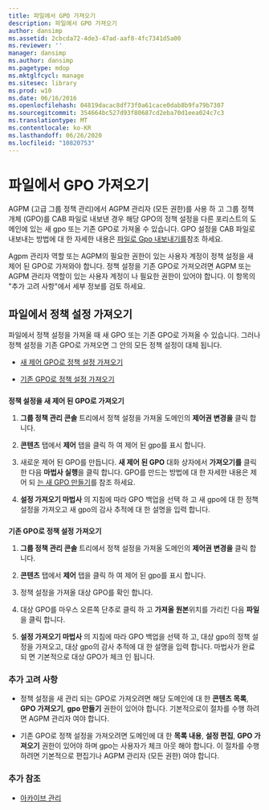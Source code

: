 ```yaml
---
title: 파일에서 GPO 가져오기
description: 파일에서 GPO 가져오기
author: dansimp
ms.assetid: 2cbcda72-4de3-47ad-aaf8-4fc7341d5a00
ms.reviewer: ''
manager: dansimp
ms.author: dansimp
ms.pagetype: mdop
ms.mktglfcycl: manage
ms.sitesec: library
ms.prod: w10
ms.date: 06/16/2016
ms.openlocfilehash: 04819dacac8df73f0a61cace0dab8b9fa79b7307
ms.sourcegitcommit: 354664bc527d93f80687cd2eba70d1eea024c7c3
ms.translationtype: MT
ms.contentlocale: ko-KR
ms.lasthandoff: 06/26/2020
ms.locfileid: "10820753"
---
```

# 파일에서 GPO 가져오기


AGPM (고급 그룹 정책 관리)에서 AGPM 관리자 (모든 권한)를 사용 하 고 그룹 정책 개체 (GPO)를 CAB 파일로 내보낸 경우 해당 GPO의 정책 설정을 다른 포리스트의 도메인에 있는 새 gpo 또는 기존 GPO로 가져올 수 있습니다. GPO 설정을 CAB 파일로 내보내는 방법에 대 한 자세한 내용은 [파일로 Gpo 내보내기를](export-a-gpo-to-a-file.md)참조 하세요.

Agpm 관리자 역할 또는 AGPM의 필요한 권한이 있는 사용자 계정이 정책 설정을 새 제어 된 GPO로 가져와야 합니다. 정책 설정을 기존 GPO로 가져오려면 AGPM 또는 AGPM 관리자 역할이 있는 사용자 계정이 나 필요한 권한이 있어야 합니다. 이 항목의 "추가 고려 사항"에서 세부 정보를 검토 하세요.

## 파일에서 정책 설정 가져오기


파일에서 정책 설정을 가져올 때 새 GPO 또는 기존 GPO로 가져올 수 있습니다. 그러나 정책 설정을 기존 GPO로 가져오면 그 안의 모든 정책 설정이 대체 됩니다.

-   [새 제어 GPO로 정책 설정 가져오기](#bkmk-new)

-   [기존 GPO로 정책 설정 가져오기](#bkmk-existing)

### <a href="" id="bkmk-new"></a>

**정책 설정을 새 제어 된 GPO로 가져오기**

1.  **그룹 정책 관리 콘솔** 트리에서 정책 설정을 가져올 도메인의 **제어권 변경을** 클릭 합니다.

2.  **콘텐츠** 탭에서 **제어** 탭을 클릭 하 여 제어 된 gpo를 표시 합니다.

3.  새로운 제어 된 GPO를 만듭니다. **새 제어 된 GPO** 대화 상자에서 **가져오기를** 클릭 한 다음 **마법사 실행**을 클릭 합니다. GPO를 만드는 방법에 대 한 자세한 내용은 제어 되 [는 새 GPO 만들기](create-a-new-controlled-gpo-agpm40.md)를 참조 하세요.

4.  **설정 가져오기 마법사** 의 지침에 따라 GPO 백업을 선택 하 고 새 gpo에 대 한 정책 설정을 가져오고 새 gpo의 감사 추적에 대 한 설명을 입력 합니다.

### <a href="" id="bkmk-existing"></a>

**기존 GPO로 정책 설정 가져오기**

1.  **그룹 정책 관리 콘솔** 트리에서 정책 설정을 가져올 도메인의 **제어권 변경을** 클릭 합니다.

2.  **콘텐츠** 탭에서 **제어** 탭을 클릭 하 여 제어 된 gpo를 표시 합니다.

3.  정책 설정을 가져올 대상 GPO를 확인 합니다.

4.  대상 GPO를 마우스 오른쪽 단추로 클릭 하 고 **가져올 원본**위치를 가리킨 다음 **파일**을 클릭 합니다.

5.  **설정 가져오기 마법사** 의 지침에 따라 GPO 백업을 선택 하 고, 대상 gpo의 정책 설정을 가져오고, 대상 gpo의 감사 추적에 대 한 설명을 입력 합니다. 마법사가 완료 되 면 기본적으로 대상 GPO가 체크 인 됩니다.

### 추가 고려 사항

-   정책 설정을 새 관리 되는 GPO로 가져오려면 해당 도메인에 대 한 **콘텐츠 목록**, **GPO 가져오기**, **gpo 만들기** 권한이 있어야 합니다. 기본적으로이 절차를 수행 하려면 AGPM 관리자 여야 합니다.

-   기존 GPO로 정책 설정을 가져오려면 도메인에 대 한 **목록 내용**, **설정 편집**, **GPO 가져오기** 권한이 있어야 하며 gpo는 사용자가 체크 아웃 해야 합니다. 이 절차를 수행 하려면 기본적으로 편집기나 AGPM 관리자 (모든 권한) 여야 합니다.

### 추가 참조

-   [아카이브 관리](managing-the-archive-agpm40.md)

 

 





